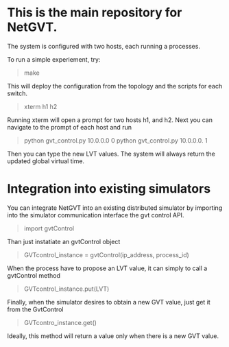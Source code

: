 
# This is the main repository for NetGVT. 

The system is configured with two hosts, each running a processes. 

To run a simple experiement, try:

> make

This will deploy the configuration from the topology and the scripts for each switch.  

> xterm h1 h2

Running xterm will open a prompt for two hosts h1, and h2. Next you can navigate to the prompt of each host
and run 

> python gvt_control.py 10.0.0.0  0
> python gvt_control.py 10.0.0.0. 1 

Then you can type the new LVT values. The system will always return the updated global virtual time.

# Integration into existing simulators

You can integrate NetGVT into an existing distributed simulator by importing into the simulator
communication interface the gvt control API.

> import gvtControl

Than just instatiate an gvtControl object

>  GVTcontrol_instance  = gvtControl(ip_address, process_id)

When the process have to propose an LVT value, it can simply to call a gvtControl
method 

> GVTcontrol_instance.put(LVT)

Finally, when the simulator desires to obtain a new GVT value, just get it from the GvtControl

> GVTcontro_instance.get()

Ideally, this method will return a value only when there is a new GVT value.




